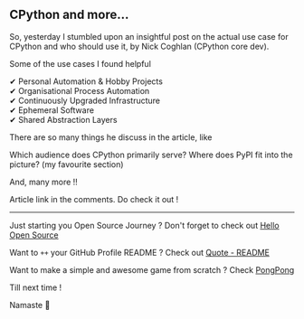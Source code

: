 ## CPython and more...

So, yesterday I stumbled upon an insightful post on the actual use case for CPython and who should use it, by Nick Coghlan (CPython core dev).

Some of the use cases I found helpful

✔ Personal Automation & Hobby Projects</br>
✔ Organisational Process Automation</br>
✔ Continuously Upgraded Infrastructure</br>
✔ Ephemeral Software</br>
✔ Shared Abstraction Layers

There are so many things he discuss in the article, like

Which audience does CPython primarily serve?
Where does PyPI fit into the picture? (my favourite section)

And, many more !!

Article link in the comments. Do check it out !

---

Just starting you Open Source Journey ? Don't forget to check out [Hello Open Source](https://github.com/siddharth2016/hello-open-source)

Want to `++` your GitHub Profile README ? Check out [Quote - README](https://github.com/marketplace/actions/quote-readme)

Want to make a simple and awesome game from scratch ? Check [PongPong](https://github.com/siddharth2016/PongPong)

Till next time !

Namaste 🙏